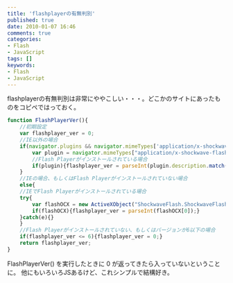 ```yaml
---
title: 'flashplayerの有無判別'
published: true
date: 2010-01-07 16:46
comments: true
categories:
- Flash
- JavaScript
tags: []
keywords:
- Flash
- JavaScript
---
```

flashplayerの有無判別は非常にややこしい・・・。どこかのサイトにあったものをコピペではっておく。

```js
function FlashPlayerVer(){
	//初期設定
	var flashplayer_ver = 0;
	//IE以外の場合
	if(navigator.plugins && navigator.mimeTypes['application/x-shockwave-flash']){
		var plugin = navigator.mimeTypes["application/x-shockwave-flash"].enabledPlugin;
		//Flash Playerがインストールされている場合
		if(plugin){flashplayer_ver = parseInt(plugin.description.match(/\d+\.\d+/));}
	}
	//IEの場合、もしくはFlash Playerがインストールされていない場合
	else{
	//IEでFlash Playerがインストールされている場合
	try{
		var flashOCX = new ActiveXObject("ShockwaveFlash.ShockwaveFlash").GetVariable("$version").match(/([0-9]+)/);
		if(flashOCX){flashplayer_ver = parseInt(flashOCX[0]);}
	}catch(e){}
	}
	//Flash Playerがインストールされていない、もしくはバージョンが6以下の場合
	if(flashplayer_ver <= 6){flashplayer_ver = 0;}
	return flashplayer_ver;
}
```

FlashPlayerVer() を実行したときに 0 が返ってきたら入っていないということに。
他にもいろいろJSあるけど、これシンプルで結構好き。